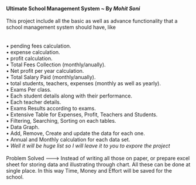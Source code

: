 <b>Ultimate School Management System ~ By <i>Mohit Soni</i></b>
<br><br>
This project include all the basic as well as advance functionality that a school management system should have, like  
<br><br>
• pending fees calculation.<br>
• expense calculation.<br>
• profit calculation.<br>
• Total Fees Collection (monthly/anually).<br>
• Net profit per year calculation.<br>
• Total Salary Paid (monthly/anually).<br>
• total students, teachers, expenses (monthly as well as yearly).<br>
• Exams Per class.<br>
• Each student details along with their performance.<br>
• Each teacher details.<br>
• Exams Results according to exams.<br>
• Extensive Table for Expenses, Profit, Teachers and Students.<br>
• Filtering, Searching, Sorting on each tables.<br>
• Data Graph.<br>
• Add, Remove, Create and update the data for each one.<br>
• Annual and Monthly calculation for each data set.<br>
• <i>Well it will be huge list so I will leave it to you to expore the project</i><br>
<br>
Problem Solved ---> Instead of writing all those on paper, or prepare excel sheet for storing data and illustrating through chart. All these can be done at single place. In this way Time, Money and Effort will be saved for the school.
